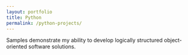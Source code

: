 ```yaml
---
layout: portfolio
title: Python
permalink: /python-projects/
---
```


Samples demonstrate my ability to develop logically structured object-oriented software solutions.
